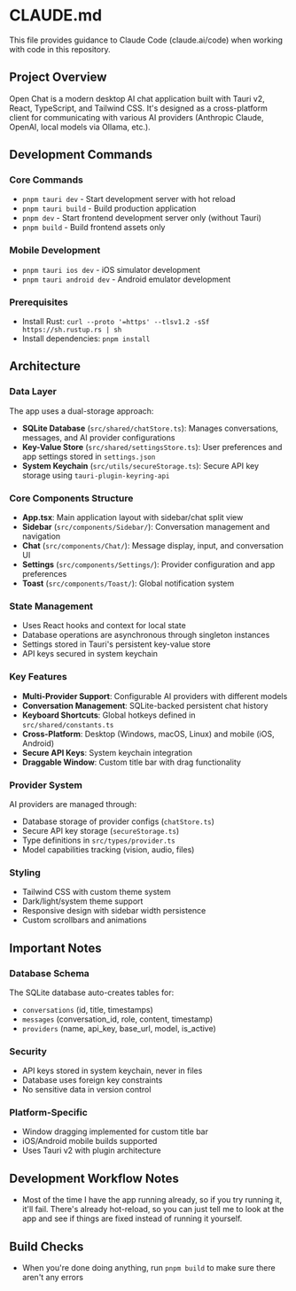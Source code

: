 # CLAUDE.md

This file provides guidance to Claude Code (claude.ai/code) when working with code in this repository.

## Project Overview

Open Chat is a modern desktop AI chat application built with Tauri v2, React, TypeScript, and Tailwind CSS. It's designed as a cross-platform client for communicating with various AI providers (Anthropic Claude, OpenAI, local models via Ollama, etc.).

## Development Commands

### Core Commands
- `pnpm tauri dev` - Start development server with hot reload
- `pnpm tauri build` - Build production application
- `pnpm dev` - Start frontend development server only (without Tauri)
- `pnpm build` - Build frontend assets only

### Mobile Development
- `pnpm tauri ios dev` - iOS simulator development
- `pnpm tauri android dev` - Android emulator development

### Prerequisites
- Install Rust: `curl --proto '=https' --tlsv1.2 -sSf https://sh.rustup.rs | sh`
- Install dependencies: `pnpm install`

## Architecture

### Data Layer
The app uses a dual-storage approach:
- **SQLite Database** (`src/shared/chatStore.ts`): Manages conversations, messages, and AI provider configurations
- **Key-Value Store** (`src/shared/settingsStore.ts`): User preferences and app settings stored in `settings.json`
- **System Keychain** (`src/utils/secureStorage.ts`): Secure API key storage using `tauri-plugin-keyring-api`

### Core Components Structure
- **App.tsx**: Main application layout with sidebar/chat split view
- **Sidebar** (`src/components/Sidebar/`): Conversation management and navigation
- **Chat** (`src/components/Chat/`): Message display, input, and conversation UI
- **Settings** (`src/components/Settings/`): Provider configuration and app preferences
- **Toast** (`src/components/Toast/`): Global notification system

### State Management
- Uses React hooks and context for local state
- Database operations are asynchronous through singleton instances
- Settings stored in Tauri's persistent key-value store
- API keys secured in system keychain

### Key Features
- **Multi-Provider Support**: Configurable AI providers with different models
- **Conversation Management**: SQLite-backed persistent chat history
- **Keyboard Shortcuts**: Global hotkeys defined in `src/shared/constants.ts`
- **Cross-Platform**: Desktop (Windows, macOS, Linux) and mobile (iOS, Android)
- **Secure API Keys**: System keychain integration
- **Draggable Window**: Custom title bar with drag functionality

### Provider System
AI providers are managed through:
- Database storage of provider configs (`chatStore.ts`)
- Secure API key storage (`secureStorage.ts`) 
- Type definitions in `src/types/provider.ts`
- Model capabilities tracking (vision, audio, files)

### Styling
- Tailwind CSS with custom theme system
- Dark/light/system theme support
- Responsive design with sidebar width persistence
- Custom scrollbars and animations

## Important Notes

### Database Schema
The SQLite database auto-creates tables for:
- `conversations` (id, title, timestamps)
- `messages` (conversation_id, role, content, timestamp)  
- `providers` (name, api_key, base_url, model, is_active)

### Security
- API keys stored in system keychain, never in files
- Database uses foreign key constraints
- No sensitive data in version control

### Platform-Specific
- Window dragging implemented for custom title bar
- iOS/Android mobile builds supported
- Uses Tauri v2 with plugin architecture

## Development Workflow Notes
- Most of the time I have the app running already, so if you try running it, it'll fail. There's already hot-reload, so you can just tell me to look at the app and see if things are fixed instead of running it yourself.

## Build Checks
- When you're done doing anything, run `pnpm build` to make sure there aren't any errors